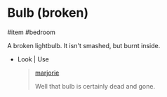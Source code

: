 # Bulb (broken)

#item #bedroom 

A broken lightbulb. It isn't smashed, but burnt inside.

- Look | Use

  > [marjorie](characters/marjorie.md)
  >
  > Well that bulb is certainly dead and gone.


